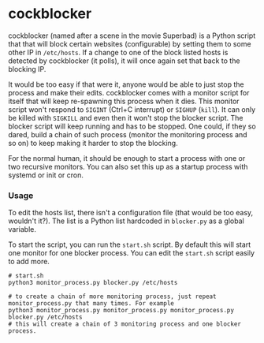 # cockblocker

cockblocker (named after a scene in the movie Superbad) is a Python script that
that will block certain websites (configurable) by setting them to some other IP in
`/etc/hosts`. If a change to one of the block listed hosts is detected by cockblocker (it polls),
it will once again set that back to the blocking IP.

It would be too easy if that were it, anyone would be able to just stop the process and make their edits.
cockblocker comes with a monitor script for itself that will keep re-spawning this process when it dies.
This monitor script won't respond to `SIGINT` (Ctrl+C interrupt) or `SIGHUP` (`kill`). It can only be
killed with `SIGKILL` and even then it won't stop the blocker script. The blocker script will keep running
and has to be stopped. One could, if they so dared, build a chain of such process (monitor the monitoring
process and so on) to keep making it harder to stop the blocking.

For the normal human, it should be enough to start a process with one or two recursive monitors.
You can also set this up as a startup process with systemd or init or cron.

### Usage

To edit the hosts list, there isn't a configuration file (that would be too easy, wouldn't it?). The list
is a Python list hardcoded in `blocker.py` as a global variable.

To start the script, you can run the `start.sh` script. By default this will start one monitor for one
blocker process. You can edit the `start.sh` script easily to add more.

```shell
# start.sh
python3 monitor_process.py blocker.py /etc/hosts

# to create a chain of more monitoring process, just repeat monitor_process.py that many times. For example
python3 monitor_process.py monitor_process.py monitor_process.py blocker.py /etc/hosts
# this will create a chain of 3 monitoring process and one blocker process.
```
